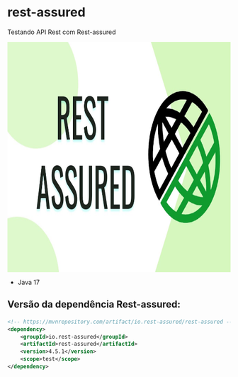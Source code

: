 # rest-assured
Testando API Rest com Rest-assured

<p align="center">
        <a href="https://www.linkedin.com/in/allan-pereira-abrahao/">
            <img align="center" width="1080" height="520"  src="/restassured.jpg" />
        </a>
</p>

- Java 17
## Versão da dependência Rest-assured:

```xml
<!-- https://mvnrepository.com/artifact/io.rest-assured/rest-assured -->
<dependency>
    <groupId>io.rest-assured</groupId>
    <artifactId>rest-assured</artifactId>
    <version>4.5.1</version>
    <scope>test</scope>
</dependency>

```

